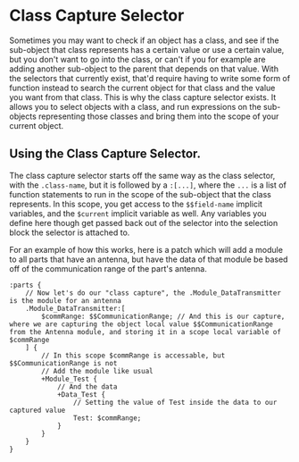 # Class Capture Selector

Sometimes you may want to check if an object has a class, and see if the sub-object that class represents has a certain value
or use a certain value, but you don't want to go into the class, or can't if you for example are adding another sub-object
to the parent that depends on that value. With the selectors that currently exist, that'd require having to write some
form of function instead to search the current object for that class and the value you want from that class. This is why
the class capture selector exists. It allows you to select objects with a class, and run expressions on the sub-objects
representing those classes and bring them into the scope of your current object.

## Using the Class Capture Selector.

The class capture selector starts off the same way as the class selector, with the `.class-name`, but it is followed by
a `:[...]`, where the `...` is a list of function statements to run in the scope of the sub-object that the class represents.
In this scope, you get access to the `$$field-name` implicit variables, and the `$current` implicit variable as well. Any
variables you define here though get passed back out of the selector into the selection block the selector is attached to.

For an example of how this works, here is a patch which will add a module to all parts that have an antenna, but have the
data of that module be based off of the communication range of the part's antenna.

```
:parts {
    // Now let's do our "class capture", the .Module_DataTransmitter is the module for an antenna
    .Module_DataTransmitter:[
        $commRange: $$CommunicationRange; // And this is our capture, where we are capturing the object local value $$CommunicationRange from the Antenna module, and storing it in a scope local variable of $commRange
    ] {
        // In this scope $commRange is accessable, but $$CommunicationRange is not
        // Add the module like usual
        +Module_Test {
            // And the data
            +Data_Test {
                // Setting the value of Test inside the data to our captured value
                Test: $commRange;
            }
        }
    }
}
```